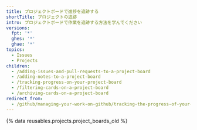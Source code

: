```yaml
---
title: プロジェクトボードで進捗を追跡する
shortTitle: プロジェクトの追跡
intro: プロジェクトボードで作業を追跡する方法を学んでください
versions:
  fpt: '*'
  ghes: '*'
  ghae: '*'
topics:
  - Issues
  - Projects
children:
  - /adding-issues-and-pull-requests-to-a-project-board
  - /adding-notes-to-a-project-board
  - /tracking-progress-on-your-project-board
  - /filtering-cards-on-a-project-board
  - /archiving-cards-on-a-project-board
redirect_from:
  - /github/managing-your-work-on-github/tracking-the-progress-of-your-work-with-project-boards
---
```


{% data reusables.projects.project_boards_old %}
